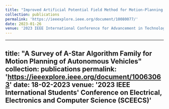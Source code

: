 ```yaml
---
title: "Improved Artificial Potential Field Method for Motion-Planning of Autonomous Vehicles"
collection: publications
permalink: 'https://ieeexplore.ieee.org/document/10080077/'
date: 2023-01-26
venue: '2023 IEEE International Conference for Advancement in Technology (ICONAT)'
---
```

---
title: "A Survey of A-Star Algorithm Family for  Motion Planning of Autonomous Vehicles"
collection: publications
permalink: 'https://ieeexplore.ieee.org/document/10063063'
date: 18-02-2023
venue: '2023 IEEE International Students' Conference on Electrical, Electronics and Computer Science (SCEECS)'
---

